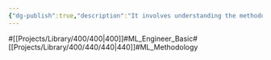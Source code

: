 ```yaml
---
{"dg-publish":true,"description":"It involves understanding the methodological content and background for machine learning","permalink":"/projects/library/400/440/440/","dgPassFrontmatter":true,"noteIcon":"0","created":"2024-03-09T16:27:06.435+09:00","updated":"2024-03-09T18:36:46.747+09:00"}
---
```


#[[Projects/Library/400/400\|400]]#ML_Engineer_Basic#[[Projects/Library/400/440/440\|440]]#ML_Methodology
